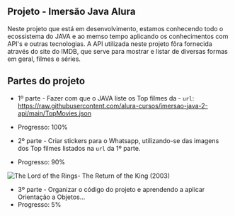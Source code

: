 ## Projeto - Imersão Java Alura

Neste projeto que está em desenvolvimento, estamos conhecendo todo o ecossistema do JAVA e ao memso tempo aplicando os conhecimentos com API's e outras tecnologias.
A API utilizada neste projeto fôra fornecida através do site do IMDB, que serve para mostrar e listar de diversas formas em geral, filmes e séries. 

## Partes do projeto

- 1º parte - Fazer com que o JAVA liste os Top filmes da - `url`: https://raw.githubusercontent.com/alura-cursos/imersao-java-2-api/main/TopMovies.json
- Progresso: 100%

- 2º parte - Criar stickers para o Whatsapp, utilizando-se das imagens dos Top filmes listados na `url` da 1º parte.
- Progresso: 90%

![The Lord of the Rings- The Return of the King (2003)](https://user-images.githubusercontent.com/49702498/229015752-aff862b2-a1a8-404c-b581-b218f635a6fe.png)

- 3º parte - Organizar o código do projeto e aprendendo a aplicar Orientação a Objetos...
- Progresso: 5%
